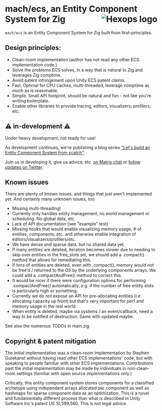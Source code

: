 # mach/ecs, an Entity Component System for Zig <a href="https://hexops.com"><img align="right" alt="Hexops logo" src="https://raw.githubusercontent.com/hexops/media/master/readme.svg"></img></a>

`mach/ecs` is an Entity Component System for Zig built from first-principles.

## Design principles:

* Clean-room implementation (author has not read any other ECS implementation code.)
* Solve the problems ECS solves, in a way that is natural to Zig and leverages Zig comptime.
* Avoid patent infringement upon Unity ECS patent claims.
* Fast. Optimal for CPU caches, multi-threaded, leverage comptime as much as is reasonable.
* Simple. Small API footprint, should be natural and fun - not like you're writing boilerplate.
* Enable other libraries to provide tracing, editors, visualizers, profilers, etc.

## ⚠️ in-development ⚠️

Under heavy development, not ready for use!

As development continues, we're publishing a blog series ["Let's build an Entity Component System from scatch"](https://devlog.hexops.com/categories/build-an-ecs/).

Join us in developing it, give us advice, etc. [on Matrix chat](https://matrix.to/#/#ecs:matrix.org) or [follow updates on Twitter](https://twitter.com/machengine).

## Known issues

There are plenty of known issues, and things that just aren't implemented yet. And certainly many unknown issues, too.

* Missing multi-threading!
* Currently only handles entity management, no world management or scheduling. No global data, etc.
* Lack of API documentation (see "example" test)
* Missing hooks that would enable visualizing memory usage, # of entities, components, etc. and otherwise enable integration of editors/visualizers/profilers/etc.
* We have dense and sparse data, but no shared data yet.
* If many entities are deleted, iteration becomes slower due to needing to skip over entities in the free_slots set, we should add a .compact() method that allows for remediating this.
* If *tons* of entities are deleted, even with .compact(), memory would not be free'd / returned to the OS by the underlying components arrays. We could add a .compactAndFree() method to correct this.
* It would be nicer if there were configuration options for performing .compactAndFree() automatically, e.g. if the number of free entity slots is particularly high or something.
* Currently we do not expose an API for pre-allocating entities (i.e. allocating capacity up front) but that's very important for perf and memory usage in the real world.
* When entity is deleted, maybe via systems / an event/callback, need a way to be notified of destruction. Same with updated maybe.

See also the numerous TODOs in main.zig.

## Copyright & patent mitigation

The initial implementation was a clean-room implementation by Stephen Gutekanst without having read other ECS implementations' code, but with speaking to people familiar with other ECS implementations. Contributions past the initial implementation may be made by individuals in non-clean-room settings (familiar with open source implementations only.)

Critically, this entity component system stores components for a classified archetype using independent arrays allocated per component as well as hashmaps for sparse component data as an optimization. This is a novel and fundamentally different process than what is described in Unity Software Inc's patent US 10,599,560. This is not legal advice.
